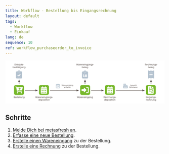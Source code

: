 ```yaml
---
title: Workflow - Bestellung bis Eingangsrechnung
layout: default
tags:
  - Workflow
  - Einkauf
lang: de
sequence: 10
ref: workflow_purchaseorder_to_invoice
---
```


<kbd><img src="assets/Workflow_Bestellung_bis_Eingangsrechnung_DE.png" alt="Abb.: Workflow - Bestellung bis Eingangsrechnung"></kbd>

## Schritte
1. [Melde Dich bei metasfresh an](Anmeldung).
1. [Erfasse eine neue Bestellung](Bestellung_erfassen).
1. [Erstelle einen Wareneingang](Zu_Bestellung_Wareneingang_erstellen) zu der Bestellung.
1. [Erstelle eine Rechnung](Zu_Bestellung_Eingangsrechnung_erstellen) zu der Bestellung.
